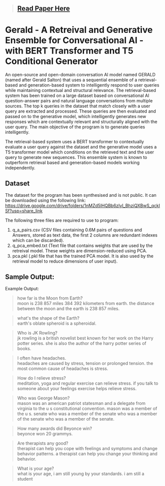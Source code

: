 > ## [Read Paper Here](https://www.researchgate.net/publication/366121061_GERALD_A_Conversational_AI?_sg%5B0%5D=iPax574yiXoEvj4RvUuM-pJhZ1HkOgOsj63v45rUcLzrblohWMwyumlA815MgKZNe-_7hYfyrs08AN42QJI8dptp4iy778IKW11LPg9j.snGo4dGPwIEPAMnZ3uvErP0K46wxp8VSnEMBSQm2UFavuK0FVJrRxO-qVv9gOC3-9jLYr2rNB-rwOGrfFrnEzw)

# Gerald - A Retreival and Generative Ensemble for Conversational AI - with BERT Transformer and T5 Conditional Generator

An open-source and open-domain conversation AI model named GERALD (named after Gerald Salton) that uses a sequential ensemble of a retrieval-based and generation-based system to intelligently respond to user queries while maintaining contextual and structural relevance. The retrieval-based system has been trained on a large dataset based on conversational AI question-answer pairs and natural language conversations from multiple sources. The top k queries in the dataset that match closely with a user query are extracted and processed. These queries are then evaluated and passed on to the generative model, which intelligently generates new responses which are contextually relevant and structurally aligned with the user query. The main objective of the program is to generate queries intelligently.

The retrieval-based system uses a BERT transformer to contextually evaluate a user query against the dataset and the generative model uses a T5 transformer model which conditions on the retrieved text and the user query to generate new sequences. This ensemble system is known to outperform retrieval based and generation-based models working independently.


## Dataset

The dataset for the program has been synthesised and is not public. It can be downloaded using the following link:
https://drive.google.com/drive/folders/1nMZd5lHQBb6zIyI_BhziQXBwS_qckISf?usp=share_link

The following three files are required to use to program: 

1. q_a_pairs.csv (CSV files containing 0.6M pairs of questions and Answers, stored as text data, the first 2 columns are redundant indexes which can be discarded). 
2. q_pca_embed.txt (Text file that contains weights that are used by the retreival model. These weights are dimension-reduced using PCA. 
3. pca.pkl (.pkl file that has the trained PCA model. It is also used by the retrieval model to reduce dimensions of user input). 



## Sample Output: 
Example Output:

> how far is the Moon from Earth?  
moon is 238 857 miles 384 392 kilometers from earth. the distance between the moon and the earth is 238 857 miles.

> what's the shape of the Earth?  
earth's oblate spheroid is a spheroidal. 


> Who is JK Rowling?  
jk rowling is a british novelist best known for her work on the Harry potter series. she is also the author of the harry potter series of books.

> I often have headaches.  
> headaches are caused by stress, tension or prolonged tension. the most common cause of headaches is stress.

> How do I relieve stress?  
meditation, yoga and regular exercise can relieve stress. if you talk to someone about your feelings exercise helps relieve stress.

> Who was George Mason?  
mason was an american patriot statesman and a delegate from virginia to the u s constitutional convention. mason was a member of the u s. senate who was a member of the senate who was a member of the senate who was a member of the senate.

> How many awards did Beyonce win?  
beyonce won 20 grammys.

> Are therapists any good?  
therapist can help you cope with feelings and symptoms and change behavior patterns. a therapist can help you change your thinking and behavior.

> What is your age?  
what is your age, i am still young by your standards. i am still a student


